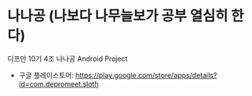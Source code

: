 # 나나공 (나보다 나무늘보가 공부 열심히 한다)

디프만 10기 4조 나나공 Android Project

- 구글 플레이스토어: https://play.google.com/store/apps/details?id=com.depromeet.sloth
